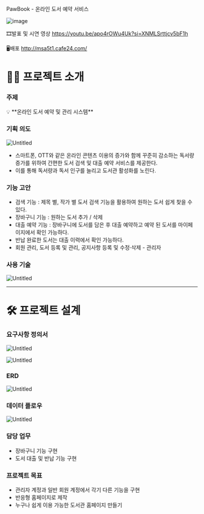 PawBook - 온라인 도서 예약 서비스

![image](https://github.com/Joyeeeeeeeeeee/MSA5_MINI1_TEAM1/assets/160221951/00df589c-974f-4692-bd94-33a074afaf61)



🎞발표 및 시연 영상 
https://youtu.be/apo4rOWu4Uk?si=XNMLSrttjcv5bF1h

🖥배포
http://msa5t1.cafe24.com/

# 👨‍💻 프로젝트 소개

### 주제

<aside>
💡 **온라인 도서 예약 및 관리 시스템**

</aside>

### 기획 의도

![Untitled](https://prod-files-secure.s3.us-west-2.amazonaws.com/37dc3292-bb51-456e-a3eb-c998ee1ccb85/8873606d-0789-4636-a14c-18abceeba55b/Untitled.png)

- 스마트폰, OTT와 같은 온라인 콘텐츠 이용의 증가와 함께 꾸준히 감소하는 독서량 증가를 위하여 간편한 도서 검색 및 대출 예약 서비스를 제공한다.
- 이를 통해 독서량과 독서 인구를 늘리고 도서관 활성화를 노린다.

### 기능 고안

- 검색 기능 : 제목 별, 작가 별 도서 검색 기능을 활용하여 원하는 도서 쉽게 찾을 수 있다.
- 장바구니 기능 : 원하는 도서 추가 / 삭제
- 대출 예약 기능 : 장바구니에 도서를 담은 후 대출 예약하고 예약 된 도서를 마이페이지에서 확인 가능하다.
- 반납 완료한 도서는 대출 이력에서 확인 가능하다.
- 회원 관리, 도서 등록 및 관리, 공지사항 등록 및 수정·삭제 - 관리자

### 사용 기술

![Untitled](https://prod-files-secure.s3.us-west-2.amazonaws.com/37dc3292-bb51-456e-a3eb-c998ee1ccb85/94a81842-8dd0-4dc8-8da2-0794012ea3bf/Untitled.png)

---

# 🛠 프로젝트 설계

### 요구사항 정의서

![Untitled](https://prod-files-secure.s3.us-west-2.amazonaws.com/37dc3292-bb51-456e-a3eb-c998ee1ccb85/4ba549ac-479e-4320-aae4-283c2981d00a/Untitled.png)

![Untitled](https://prod-files-secure.s3.us-west-2.amazonaws.com/37dc3292-bb51-456e-a3eb-c998ee1ccb85/d0d6b549-ac84-4da4-a14a-784cec1cfefa/Untitled.png)

### ERD

![Untitled](https://prod-files-secure.s3.us-west-2.amazonaws.com/37dc3292-bb51-456e-a3eb-c998ee1ccb85/343002e2-5b48-44d5-b66c-c59720214092/Untitled.png)

### 데이터 플로우

![Untitled](https://prod-files-secure.s3.us-west-2.amazonaws.com/37dc3292-bb51-456e-a3eb-c998ee1ccb85/ccd5838d-e939-45e9-bd38-030f9d3e2c93/Untitled.png)

### 담당 업무

- 장바구니 기능 구현
- 도서 대출 및 반납 기능 구현

### 프로젝트 목표

- 관리자 계정과 일반 회원 계정에서 각기 다른 기능을 구현
- 반응형 홈페이지로 제작
- 누구나 쉽게 이용 가능한 도서관 홈페이지 만들기
